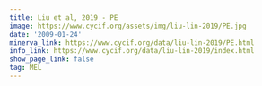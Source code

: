```yaml
---
title: Liu et al, 2019 - PE
image: https://www.cycif.org/assets/img/liu-lin-2019/PE.jpg
date: '2009-01-24'
minerva_link: https://www.cycif.org/data/liu-lin-2019/PE.html
info_link: https://www.cycif.org/data/liu-lin-2019/index.html
show_page_link: false
tag: MEL
---
```

